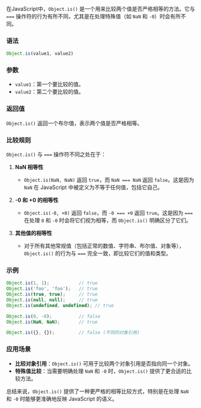 在JavaScript中，`Object.is()` 是一个用来比较两个值是否严格相等的方法。它与 `===` 操作符的行为有所不同，尤其是在处理特殊值（如 `NaN` 和 `-0`）时会有所不同。

### 语法
```javascript
Object.is(value1, value2)
```

### 参数
- `value1`：第一个要比较的值。
- `value2`：第二个要比较的值。

### 返回值
`Object.is()` 返回一个布尔值，表示两个值是否严格相等。

### 比较规则
`Object.is()` 与 `===` 操作符不同之处在于：

1. **NaN 相等性**
   - `Object.is(NaN, NaN)` 返回 `true`，而 `NaN === NaN` 返回 `false`。这是因为 `NaN` 在 JavaScript 中被定义为不等于任何值，包括它自己。

2. **-0 和 +0 的相等性**
   - `Object.is(-0, +0)` 返回 `false`，而 `-0 === +0` 返回 `true`。这是因为 `===` 在处理 `0` 和 `-0` 时会将它们视为相等，而 `Object.is()` 明确区分了它们。

3. **其他值的相等性**
   - 对于所有其他常规值（包括正常的数值、字符串、布尔值、对象等），`Object.is()` 的行为与 `===` 完全一致，即比较它们的值和类型。

### 示例
```javascript
Object.is(1, 1);           // true
Object.is('foo', 'foo');   // true
Object.is(true, true);     // true
Object.is(null, null);     // true
Object.is(undefined, undefined); // true

Object.is(0, -0);          // false
Object.is(NaN, NaN);       // true

Object.is({}, {});         // false (不同的对象引用)
```

### 应用场景
- **比较对象引用**：`Object.is()` 可用于比较两个对象引用是否指向同一个对象。
- **特殊值比较**：当需要明确处理 `NaN` 和 `-0` 时，`Object.is()` 提供了更合适的比较方法。

总结来说，`Object.is()` 提供了一种更严格的相等比较方式，特别是在处理 `NaN` 和 `-0` 时能够更准确地反映 JavaScript 的语义。